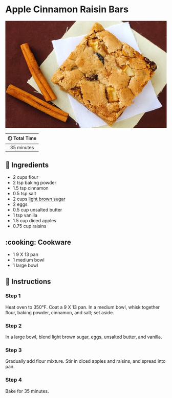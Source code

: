 # Apple Cinnamon Raisin Bars

![Apple Cinnamon Raisin Bars](../assets/images/apple-cinnamon-raisin-bars.jpg)

| :timer_clock: Total Time |
|:-----------------------: |
| 35 minutes |

## :salt: Ingredients

- 2 cups flour
- 2 tsp baking powder
- 1.5 tsp cinnamon
- 0.5 tsp salt
- 2 cups [light brown sugar][1]
- 2 eggs
- 0.5 cup unsalted butter
- 1 tsp vanilla
- 1.5 cup diced apples
- 0.75 cup raisins

## :cooking: Cookware

- 1 9 X 13 pan
- 1 medium bowl
- 1 large bowl

## :pencil: Instructions

### Step 1

Heat oven to 350°F. Coat a 9 X 13 pan. In a medium bowl, whisk together flour, baking powder, cinnamon, and salt; set
aside.

### Step 2

In a large bowl, blend light brown sugar, eggs, unsalted butter, and vanilla.

### Step 3

Gradually add flour mixture. Stir in diced apples and raisins, and spread into pan.

### Step 4

Bake for 35 minutes.

[1]: <../ingredients/brown-sugar.md>
